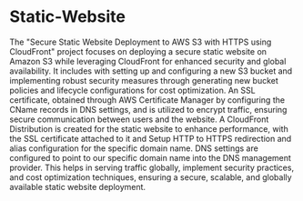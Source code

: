 # Static-Website
The "Secure Static Website Deployment to AWS S3 with HTTPS using CloudFront" 
project focuses on deploying a secure static website on Amazon S3 
while leveraging CloudFront for enhanced security and global availability.
It includes  with setting up and configuring a new S3 bucket and 
implementing robust security measures through generating new bucket policies and lifecycle configurations for cost optimization. 
An SSL certificate, obtained through AWS Certificate Manager by configuring the CName records in DNS settings, and is utilized to encrypt traffic, 
ensuring secure communication between users and the website. A CloudFront Distribution is created for the static website  to enhance performance, 
with the SSL certificate attached to it and Setup HTTP to HTTPS redirection and alias configuration for the specific domain name. 
DNS settings are configured to point to our specific domain name into the DNS management provider. This helps in serving traffic globally, 
implement security practices, and cost optimization techniques, ensuring a secure, scalable, and globally available static website deployment.
